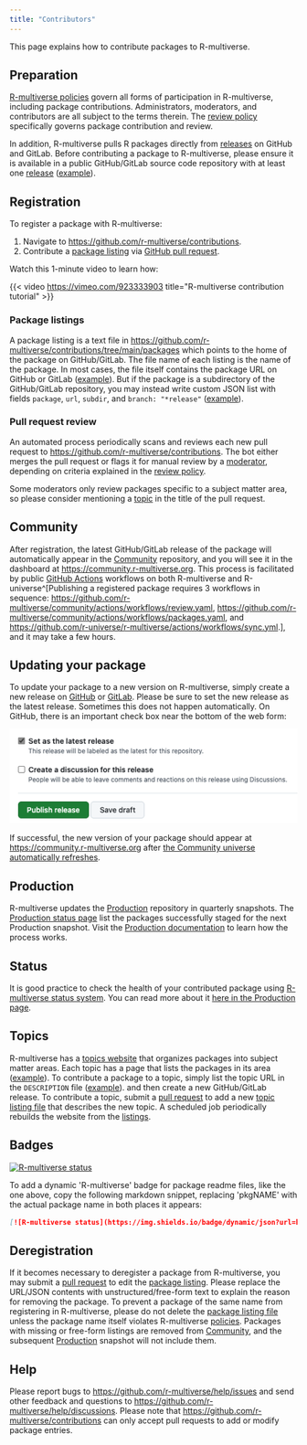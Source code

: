 ```yaml
---
title: "Contributors"
---
```


This page explains how to contribute packages to R-multiverse.

## Preparation

[R-multiverse policies](policies.md) govern all forms of participation in R-multiverse,
including package contributions.
Administrators, moderators, and contributors are all subject to the terms therein.
The [review policy](review.md) specifically governs package contribution and review.

In addition, R-multiverse pulls R packages directly from
[releases](https://docs.github.com/en/repositories/releasing-projects-on-github/about-releases) on GitHub and GitLab.
Before contributing a package to R-multiverse, please ensure it is available
in a public GitHub/GitLab source code repository with at least one
[release](https://docs.github.com/en/repositories/releasing-projects-on-github/about-releases) ([example](https://github.com/pola-rs/r-polars/releases/tag/v0.21.0)).

## Registration

To register a package with R-multiverse:

1. Navigate to <https://github.com/r-multiverse/contributions>.
1. Contribute a [package listing](https://github.com/r-multiverse/contributions/tree/main/packages) via
[GitHub pull request](https://docs.github.com/en/pull-requests/collaborating-with-pull-requests/proposing-changes-to-your-work-with-pull-requests/about-pull-requests).

Watch this 1-minute video to learn how:

{{< video https://vimeo.com/923333903 title="R-multiverse contribution tutorial" >}}

### Package listings

A package listing is a text file in <https://github.com/r-multiverse/contributions/tree/main/packages>
which points to the home of the package on GitHub/GitLab.
The file name of each listing is the name of the package.
In most cases, the file itself contains the package URL on GitHub or GitLab ([example](https://github.com/r-multiverse/contributions/blob/main/packages/polars)).
But if the package is a subdirectory of the GitHub/GitLab repository,
you may instead write custom JSON list with fields `package`, `url`, `subdir`, and `branch: "*release"` ([example](https://github.com/r-multiverse/contributions/blob/main/packages/arrow)).

### Pull request review

An automated process periodically scans and reviews each new pull request to <https://github.com/r-multiverse/contributions>.
The bot either merges the pull request or flags it for manual review by a [moderator](governance.md#moderator),
depending on criteria explained in the [review policy](review.md).

Some moderators only review packages specific to a subject matter area,
so please consider mentioning a [topic](https://r-multiverse.org/topics/index.html)
in the title of the pull request.

## Community

After registration, the latest GitHub/GitLab release of the package will
automatically appear in the [Community](community.md) repository, and you will see it in the dashboard at <https://community.r-multiverse.org>.
This process is facilitated by public [GitHub Actions](https://github.com/features/actions) workflows on both R-multiverse and R-universe^[Publishing a registered package requires 3 workflows in sequence: <https://github.com/r-multiverse/community/actions/workflows/review.yaml>, <https://github.com/r-multiverse/community/actions/workflows/packages.yaml>, and <https://github.com/r-universe/r-multiverse/actions/workflows/sync.yml>.], and it may take a few hours.

## Updating your package

To update your package to a new version on R-multiverse, simply create a new release on [GitHub](https://docs.github.com/en/repositories/releasing-projects-on-github/about-releases) or [GitLab](https://docs.gitlab.com/user/project/releases/).
Please be sure to set the new release as the latest release.
Sometimes this does not happen automatically.
On GitHub, there is an important check box near the bottom of the web form:

![](./images/latest-release.png)

If successful, the new version of your package should appear at <https://community.r-multiverse.org> after [the Community universe automatically refreshes](https://github.com/r-universe/r-multiverse/actions/workflows/sync.yml).

## Production

R-multiverse updates the [Production](production.qmd) repository in quarterly snapshots.
The [Production status page](https://r-multiverse.org/status/production.html) list the packages successfully staged for the next Production snapshot. 
Visit the [Production documentation](production.qmd) to learn how the process works.

## Status

It is good practice to check the health of your contributed package using [R-multiverse status system](https://r-multiverse.org/status/index.html).
You can read more about it [here in the Production page](production.qmd#status).

## Topics

R-multiverse has a [topics website](https://r-multiverse.org/topics/index.html) that organizes packages into subject matter areas.
Each topic has a page that lists the packages in its area ([example](https://r-multiverse.org/topics/bayesian.html)).
To contribute a package to a topic, simply list the topic URL in the `DESCRIPTION` file ([example](https://github.com/ropensci/stantargets/blob/db7d119ea0599eac3ce01a42bee27c9908754943/DESCRIPTION#L22)).
and then create a new GitHub/GitLab release.
To contribute a topic, submit a [pull request](https://github.com/r-multiverse/topics) to add a new [topic listing file](https://github.com/r-multiverse/topics/tree/main/topics) that describes the new topic.
A scheduled job periodically rebuilds the website from the [listings](https://github.com/r-multiverse/topics/tree/main/topics).

## Badges

[<img src="https://img.shields.io/badge/dynamic/json?url=https%3A%2F%2Fcommunity.r-multiverse.org%2Fapi%2Fpackages%2Fmirai&query=%24.Version&label=r-multiverse" alt="R-multiverse status" />](https://community.r-multiverse.org/mirai)

To add a dynamic 'R-multiverse' badge for package readme files, like the one above, copy the following markdown snippet, replacing 'pkgNAME' with the actual package name in both places it appears:

```md
[![R-multiverse status](https://img.shields.io/badge/dynamic/json?url=https%3A%2F%2Fcommunity.r-multiverse.org%2Fapi%2Fpackages%2FpkgNAME&query=%24.Version&label=r-multiverse)](https://community.r-multiverse.org/pkgNAME)
```

## Deregistration

If it becomes necessary to deregister a package from R-multiverse, you may submit a
[pull request](https://docs.github.com/en/pull-requests/collaborating-with-pull-requests/proposing-changes-to-your-work-with-pull-requests/about-pull-requests)
to edit the [package listing](https://github.com/r-multiverse/contributions/tree/main/packages).
Please replace the URL/JSON contents with unstructured/free-form text to explain the reason for removing the package.
To prevent a package of the same name from registering in R-multiverse,
please do not delete the [package listing file](https://github.com/r-multiverse/contributions/tree/main/packages)
unless the package name itself violates R-multiverse [policies](policies.md).
Packages with missing or free-form listings are removed from [Community](community.md), and the subsequent [Production](production.qmd) snapshot will not include them. 

## Help

Please report bugs to <https://github.com/r-multiverse/help/issues> and send other feedback and questions to <https://github.com/r-multiverse/help/discussions>.
Please note that <https://github.com/r-multiverse/contributions> can only accept pull requests to add or modify package entries.
